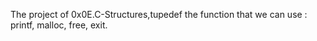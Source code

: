 The project of 0x0E.C-Structures,tupedef
the function that we can use : printf, malloc, free, exit.

